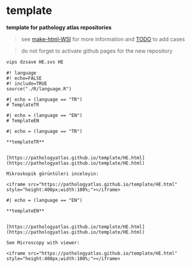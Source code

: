 # template

**template for pathology atlas repositories**


> see [make-html-WSI](https://github.com/pathologyatlas/make-html-WSI) for more information and [TODO](https://github.com/pathologyatlas/TODO) to add cases


> do not forget to activate github pages for the new repository


```zsh
vips dzsave HE.svs HE
```

```{r}
#! language
#! echo=FALSE
#! include=TRUE
source("./R/language.R")
```


```{asis}
#| echo = (language == "TR")
# TemplateTR
```


```{asis}
#| echo = (language == "EN")
# TemplateEN
```



```{asis}
#| echo = (language == "TR")

**templateTR**


[https://pathologyatlas.github.io/template/HE.html](https://pathologyatlas.github.io/template/HE.html)

Mikroskopik görüntüleri inceleyin:

<iframe src="https://pathologyatlas.github.io/template/HE.html" style="height:400px;width:100%;"></iframe>

```


```{asis}
#| echo = (language == "EN")

**templateEN**


[https://pathologyatlas.github.io/template/HE.html](https://pathologyatlas.github.io/template/HE.html)

See Microscopy with viewer: 

<iframe src="https://pathologyatlas.github.io/template/HE.html" style="height:400px;width:100%;"></iframe>

```

